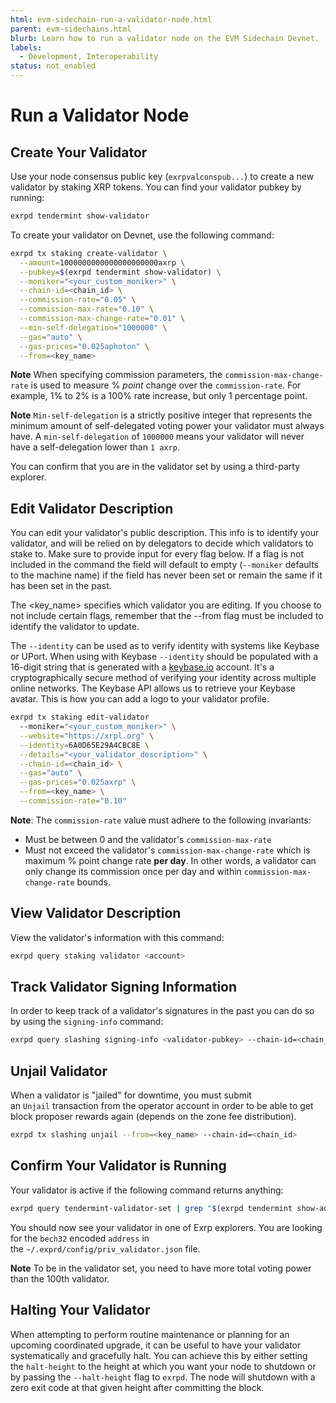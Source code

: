 ```yaml
---
html: evm-sidechain-run-a-validator-node.html
parent: evm-sidechains.html
blurb: Learn how to run a validator node on the EVM Sidechain Devnet.
labels:
  - Development, Interoperability
status: not_enabled
---
```

# Run a Validator Node

## Create Your Validator

Use your node consensus public key (`exrpvalconspub...`) to create a new validator by staking XRP tokens. You can find your validator pubkey by running:

```bash
exrpd tendermint show-validator
```

To create your validator on Devnet, use the following command:

```bash
exrpd tx staking create-validator \
  --amount=1000000000000000000000axrp \
  --pubkey=$(exrpd tendermint show-validator) \
  --moniker="<your_custom_moniker>" \
  --chain-id=<chain_id> \
  --commission-rate="0.05" \
  --commission-max-rate="0.10" \
  --commission-max-change-rate="0.01" \
  --min-self-delegation="1000000" \
  --gas="auto" \
  --gas-prices="0.025aphoton" \
  --from=<key_name>
```

**Note** When specifying commission parameters, the `commission-max-change-rate` is used to measure % *point* change over the `commission-rate`. For example, 1% to 2% is a 100% rate increase, but only 1 percentage point.


**Note** `Min-self-delegation` is a strictly positive integer that represents the minimum amount of self-delegated voting power your validator must always have. A `min-self-delegation` of `1000000` means your validator will never have a self-delegation lower than `1 axrp`.

You can confirm that you are in the validator set by using a third-party explorer.

## Edit Validator Description

You can edit your validator's public description. This info is to identify your validator, and will be relied on by delegators to decide which validators to stake to. Make sure to provide input for every flag below. If a flag is not included in the command the field will default to empty (`--moniker` defaults to the machine name) if the field has never been set or remain the same if it has been set in the past.

The <key_name> specifies which validator you are editing. If you choose to not include certain flags, remember that the --from flag must be included to identify the validator to update.

The `--identity` can be used as to verify identity with systems like Keybase or UPort. When using with Keybase `--identity` should be populated with a 16-digit string that is generated with a [keybase.io](https://keybase.io/) account. It's a cryptographically secure method of verifying your identity across multiple online networks. The Keybase API allows us to retrieve your Keybase avatar. This is how you can add a logo to your validator profile.

```bash
exrpd tx staking edit-validator
  --moniker="<your_custom_moniker>" \
  --website="https://xrpl.org" \
  --identity=6A0D65E29A4CBC8E \
  --details="<your_validator_description>" \
  --chain-id=<chain_id> \
  --gas="auto" \
  --gas-prices="0.025axrp" \
  --from=<key_name> \
  --commission-rate="0.10"
```

**Note**: The `commission-rate` value must adhere to the following invariants:

- Must be between 0 and the validator's `commission-max-rate`
- Must not exceed the validator's `commission-max-change-rate` which is maximum % point change rate **per day**. In other words, a validator can only change its commission once per day and within `commission-max-change-rate` bounds.

## View Validator Description

View the validator's information with this command:

```bash
exrpd query staking validator <account>
```

## Track Validator Signing Information

In order to keep track of a validator's signatures in the past you can do so by using the `signing-info` command:

```bash
exrpd query slashing signing-info <validator-pubkey> --chain-id=<chain_id>
```

## Unjail Validator

When a validator is "jailed" for downtime, you must submit an `Unjail` transaction from the operator account in order to be able to get block proposer rewards again (depends on the zone fee distribution).

```bash
exrpd tx slashing unjail --from=<key_name> --chain-id=<chain_id>
```

## Confirm Your Validator is Running

Your validator is active if the following command returns anything:

```bash
exrpd query tendermint-validator-set | grep "$(exrpd tendermint show-address)"
```

You should now see your validator in one of Exrp explorers. You are looking for the `bech32` encoded `address` in the `~/.exprd/config/priv_validator.json` file.

**Note** To be in the validator set, you need to have more total voting power than the 100th validator.

## Halting Your Validator

When attempting to perform routine maintenance or planning for an upcoming coordinated upgrade, it can be useful to have your validator systematically and gracefully halt. You can achieve this by either setting the `halt-height` to the height at which you want your node to shutdown or by passing the `--halt-height` flag to `exrpd`. The node will shutdown with a zero exit code at that given height after committing the block.